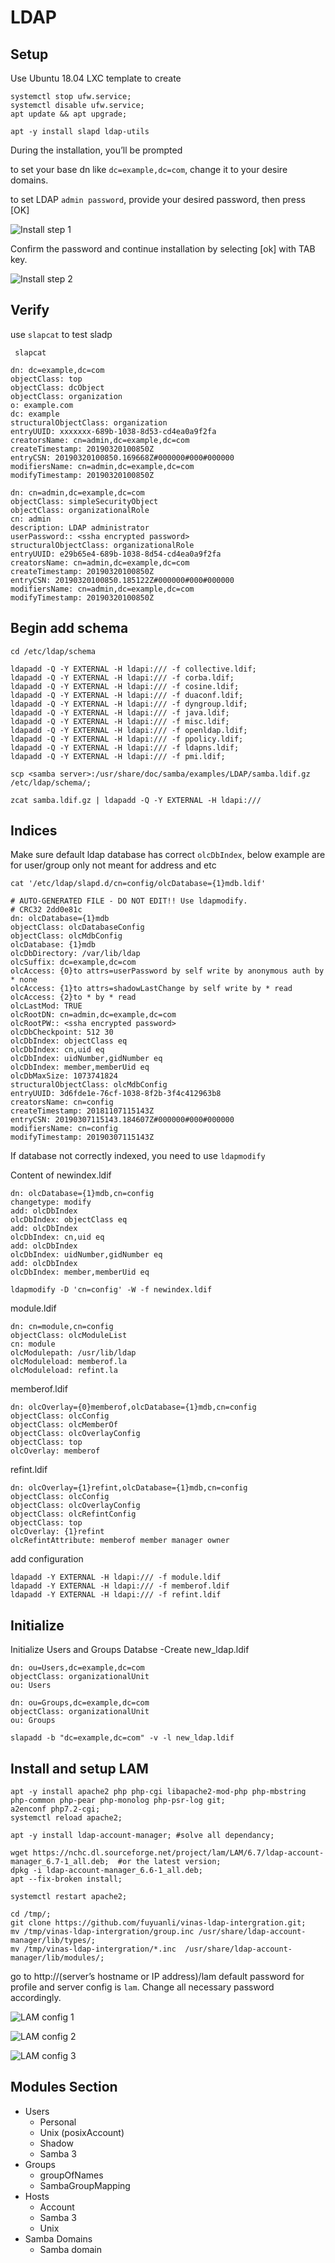 # LDAP

## Setup

Use Ubuntu 18.04 LXC template to create

```shell
systemctl stop ufw.service;
systemctl disable ufw.service;
apt update && apt upgrade;

apt -y install slapd ldap-utils
```

During the installation, you’ll be prompted

to set your base dn like `dc=example,dc=com`, change it to your desire domains.

to set LDAP `admin password`, provide your desired password, then press [OK]

![Install step 1](images/ldap-001.png?raw=true "Install step 1")

Confirm the password and continue installation by selecting [ok] with TAB key.

![Install step 2](images/ldap-002.png?raw=true "Install step 2")

## Verify

use `slapcat` to test sladp

```shell
 slapcat

dn: dc=example,dc=com
objectClass: top
objectClass: dcObject
objectClass: organization
o: example.com
dc: example
structuralObjectClass: organization
entryUUID: xxxxxxx-689b-1038-8d53-cd4ea0a9f2fa
creatorsName: cn=admin,dc=example,dc=com
createTimestamp: 20190320100850Z
entryCSN: 20190320100850.169668Z#000000#000#000000
modifiersName: cn=admin,dc=example,dc=com
modifyTimestamp: 20190320100850Z

dn: cn=admin,dc=example,dc=com
objectClass: simpleSecurityObject
objectClass: organizationalRole
cn: admin
description: LDAP administrator
userPassword:: <ssha encrypted password>
structuralObjectClass: organizationalRole
entryUUID: e29b65e4-689b-1038-8d54-cd4ea0a9f2fa
creatorsName: cn=admin,dc=example,dc=com
createTimestamp: 20190320100850Z
entryCSN: 20190320100850.185122Z#000000#000#000000
modifiersName: cn=admin,dc=example,dc=com
modifyTimestamp: 20190320100850Z
```

## Begin add schema

```shell
cd /etc/ldap/schema

ldapadd -Q -Y EXTERNAL -H ldapi:/// -f collective.ldif;
ldapadd -Q -Y EXTERNAL -H ldapi:/// -f corba.ldif; 
ldapadd -Q -Y EXTERNAL -H ldapi:/// -f cosine.ldif; 
ldapadd -Q -Y EXTERNAL -H ldapi:/// -f duaconf.ldif; 
ldapadd -Q -Y EXTERNAL -H ldapi:/// -f dyngroup.ldif; 
ldapadd -Q -Y EXTERNAL -H ldapi:/// -f java.ldif; 
ldapadd -Q -Y EXTERNAL -H ldapi:/// -f misc.ldif; 
ldapadd -Q -Y EXTERNAL -H ldapi:/// -f openldap.ldif; 
ldapadd -Q -Y EXTERNAL -H ldapi:/// -f ppolicy.ldif; 
ldapadd -Q -Y EXTERNAL -H ldapi:/// -f ldapns.ldif; 
ldapadd -Q -Y EXTERNAL -H ldapi:/// -f pmi.ldif; 

scp <samba server>:/usr/share/doc/samba/examples/LDAP/samba.ldif.gz /etc/ldap/schema/;

zcat samba.ldif.gz | ldapadd -Q -Y EXTERNAL -H ldapi:///
```

## Indices

Make sure default ldap database has correct `olcDbIndex`, below example are for user/group only not meant for address and etc

```shell
cat '/etc/ldap/slapd.d/cn=config/olcDatabase={1}mdb.ldif'

# AUTO-GENERATED FILE - DO NOT EDIT!! Use ldapmodify.
# CRC32 2dd0e81c
dn: olcDatabase={1}mdb
objectClass: olcDatabaseConfig
objectClass: olcMdbConfig
olcDatabase: {1}mdb
olcDbDirectory: /var/lib/ldap
olcSuffix: dc=example,dc=com
olcAccess: {0}to attrs=userPassword by self write by anonymous auth by * none
olcAccess: {1}to attrs=shadowLastChange by self write by * read
olcAccess: {2}to * by * read
olcLastMod: TRUE
olcRootDN: cn=admin,dc=example,dc=com
olcRootPW:: <ssha encrypted password>
olcDbCheckpoint: 512 30
olcDbIndex: objectClass eq
olcDbIndex: cn,uid eq
olcDbIndex: uidNumber,gidNumber eq
olcDbIndex: member,memberUid eq
olcDbMaxSize: 1073741824
structuralObjectClass: olcMdbConfig
entryUUID: 3d6fde1e-76cf-1038-8f2b-3f4c412963b8
creatorsName: cn=config
createTimestamp: 20181107115143Z
entryCSN: 20190307115143.184607Z#000000#000#000000
modifiersName: cn=config
modifyTimestamp: 20190307115143Z
```

If database not correctly indexed, you need to use `ldapmodify`

Content of newindex.ldif

```shell
dn: olcDatabase={1}mdb,cn=config
changetype: modify 
add: olcDbIndex 
olcDbIndex: objectClass eq
add: olcDbIndex 
olcDbIndex: cn,uid eq
add: olcDbIndex 
olcDbIndex: uidNumber,gidNumber eq
add: olcDbIndex 
olcDbIndex: member,memberUid eq
```

```shell
ldapmodify -D 'cn=config' -W -f newindex.ldif
```

module.ldif

```ldif
dn: cn=module,cn=config
objectClass: olcModuleList
cn: module
olcModulepath: /usr/lib/ldap
olcModuleload: memberof.la
olcModuleload: refint.la
```

memberof.ldif

```ldif
dn: olcOverlay={0}memberof,olcDatabase={1}mdb,cn=config
objectClass: olcConfig
objectClass: olcMemberOf
objectClass: olcOverlayConfig
objectClass: top
olcOverlay: memberof
```

refint.ldif

```shell
dn: olcOverlay={1}refint,olcDatabase={1}mdb,cn=config
objectClass: olcConfig
objectClass: olcOverlayConfig
objectClass: olcRefintConfig
objectClass: top
olcOverlay: {1}refint
olcRefintAttribute: memberof member manager owner
```

add configuration

```shell
ldapadd -Y EXTERNAL -H ldapi:/// -f module.ldif
ldapadd -Y EXTERNAL -H ldapi:/// -f memberof.ldif
ldapadd -Y EXTERNAL -H ldapi:/// -f refint.ldif
```

## Initialize

Initialize Users and Groups Databse -Create new_ldap.ldif

```ldif
dn: ou=Users,dc=example,dc=com
objectClass: organizationalUnit
ou: Users

dn: ou=Groups,dc=example,dc=com
objectClass: organizationalUnit
ou: Groups
```

```shell
slapadd -b "dc=example,dc=com" -v -l new_ldap.ldif
```

## Install and setup LAM

```shell
apt -y install apache2 php php-cgi libapache2-mod-php php-mbstring php-common php-pear php-monolog php-psr-log git;
a2enconf php7.2-cgi;
systemctl reload apache2;

apt -y install ldap-account-manager; #solve all dependancy;

wget https://nchc.dl.sourceforge.net/project/lam/LAM/6.7/ldap-account-manager_6.7-1_all.deb;  #or the latest version;
dpkg -i ldap-account-manager_6.6-1_all.deb;
apt --fix-broken install;

systemctl restart apache2;

cd /tmp/;
git clone https://github.com/fuyuanli/vinas-ldap-intergration.git;
mv /tmp/vinas-ldap-intergration/group.inc /usr/share/ldap-account-manager/lib/types/;
mv /tmp/vinas-ldap-intergration/*.inc  /usr/share/ldap-account-manager/lib/modules/;
```

go to  http://(server’s hostname or IP address)/lam  default password for profile and server config is `lam`.  Change all necessary password accordingly.

![LAM config 1](images/lam-001.png?raw=true "LAM config 1")

![LAM config 2](images/lam-002.png?raw=true "LAM config 2")

![LAM config 3](images/lam-003.png?raw=true "LAM config 3")

## Modules Section

* Users
  * Personal
  * Unix (posixAccount)
  * Shadow
  * Samba 3
* Groups
  * groupOfNames
  * SambaGroupMapping
* Hosts
  * Account
  * Samba 3
  * Unix
* Samba Domains
  * Samba domain

